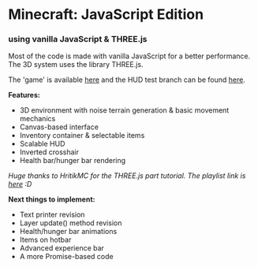 # Minecraft: JavaScript Edition
### using vanilla JavaScript & THREE.js

Most of the code is made with vanilla JavaScript for a better performance.  
The 3D system uses the library THREE.js.  

The 'game' is available [here](https://matteoo34.github.io/MinecraftJS) and the HUD test branch can be found [here](https://matteoo34.github.io/MinecraftJS/branch/hud/).

**Features:**
+ 3D environment with noise terrain generation & basic movement mechanics
+ Canvas-based interface
+ Inventory container & selectable items
+ Scalable HUD
+ Inverted crosshair
+ Health bar/hunger bar rendering

*Huge thanks to HritikMC for the THREE.js part tutorial. The playlist link is [here](https://www.youtube.com/playlist?list=PLEtXCX1lakbhq_01JKJILx90wLfdwrJig) :D*

**Next things to implement:**
+ Text printer revision
+ Layer update() method revision
+ Health/hunger bar animations
+ Items on hotbar
+ Advanced experience bar
+ A more Promise-based code